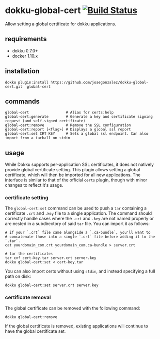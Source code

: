 # dokku-global-cert [![Build Status](https://travis-ci.org/josegonzalez/dokku-global-cert.svg?branch=master)](https://travis-ci.org/josegonzalez/dokku-global-cert)

Allow setting a global certificate for dokku applications.

## requirements

- dokku 0.7.0+
- docker 1.10.x

## installation

```shell
dokku plugin:install https://github.com/josegonzalez/dokku-global-cert.git  global-cert
```

## commands

```shell
global-cert                 # Alias for certs:help
global-cert:generate        # Generate a key and certificate signing request (and self-signed certificate)
global-cert:remove          # Remove the SSL configuration
global-cert:report [<flag>] # Displays a global ssl report
global-cert:set CRT KEY     # Sets a global ssl endpoint. Can also import from a tarball on stdin
```

## usage

While Dokku supports per-application SSL certificates, it does not natively provide global certificate setting. This plugin allows setting a global certificate, which will then be imported for all new applications. The interface is similar to that of the official `certs` plugin, though with minor changes to reflect it's usage.

### certificate setting

The `global-cert:set` command can be used to push a `tar` containing a certificate `.crt` and `.key` file to a single application. The command should correctly handle cases where the `.crt` and `.key` are not named properly or are nested in a subdirectory of said `tar` file. You can import it as follows:

```shell
# if your `.crt` file came alongside a `.ca-bundle`, you'll want to 
# concatenate those into a single `.crt` file before adding it to the `.tar`.
cat yourdomain_com.crt yourdomain_com.ca-bundle > server.crt

# tar the certificates
tar cvf cert-key.tar server.crt server.key
dokku global-cert:set < cert-key.tar
```

You can also import certs without using `stdin`, and instead specifying a full path on disk:

```shell
dokku global-cert:set server.crt server.key
```

### certificate removal

The global certificate can be removed with the following command:

```shell
dokku global-cert:remove
```

If the global certificate is removed, existing applications will continue to have the global certificate set.
